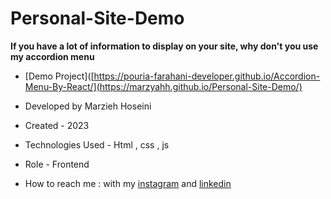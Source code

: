 # Personal-Site-Demo

**If you have a lot of information to display on your site, why don't you use my accordion menu**

- [Demo Project]([https://pouria-farahani-developer.github.io/Accordion-Menu-By-React/](https://marzyahh.github.io/Personal-Site-Demo/)

- Developed by Marzieh Hoseini

- Created - 2023

- Technologies Used - Html , css , js

- Role - Frontend

- How to reach me : with my [instagram](https://www.instagram.com/marzieh_hoseini_web) and [linkedin](https://www.linkedin.com/in/marzieh-hooseini-5a47a6177/)
